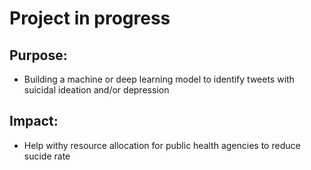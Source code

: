 # Project in progress

## Purpose: 
  - Building a machine or deep learning model to identify tweets with suicidal ideation and/or depression

## Impact:
  - Help withy resource allocation for public health agencies to reduce sucide rate
